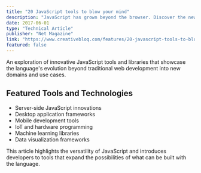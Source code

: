 ```yaml
---
title: "20 JavaScript tools to blow your mind"
description: "JavaScript has grown beyond the browser. Discover the new features, tools and libraries transforming the way we use it."
date: 2017-06-01
type: "Technical Article"
publisher: "Net Magazine"
link: "https://www.creativebloq.com/features/20-javascript-tools-to-blow-your-mind"
featured: false
---
```


An exploration of innovative JavaScript tools and libraries that showcase the language's evolution beyond traditional web development into new domains and use cases.

## Featured Tools and Technologies

- Server-side JavaScript innovations
- Desktop application frameworks
- Mobile development tools
- IoT and hardware programming
- Machine learning libraries
- Data visualization frameworks

This article highlights the versatility of JavaScript and introduces developers to tools that expand the possibilities of what can be built with the language.